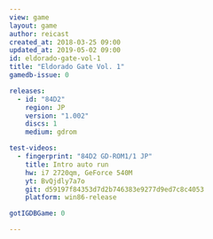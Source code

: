 ```yaml
---
view: game
layout: game
author: reicast
created_at: 2018-03-25 09:00
updated_at: 2019-05-02 09:00
id: eldorado-gate-vol-1
title: "Eldorado Gate Vol. 1"
gamedb-issue: 0

releases:
  - id: "84D2"
    region: JP
    version: "1.002"
    discs: 1
    medium: gdrom

test-videos:
  - fingerprint: "84D2 GD-ROM1/1 JP"
    title: Intro auto run
    hw: i7 2720qm, GeForce 540M
    yt: BvQjdly7a7o
    git: d59197f84353d7d2b746383e9277d9ed7c8c4053
    platform: win86-release

gotIGDBGame: 0

---
```

